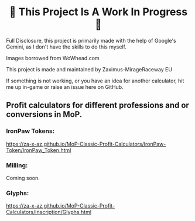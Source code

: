 <h1 align="center"><strong>🚧 This Project Is A Work In Progress 🚧</strong></h1>  

Full Disclosure, this project is primarily made with the help of Google's Gemini, as I don't have the skills to do this myself.  
  
Images borrowed from WoWhead.com  
  
This project is made and maintained by Zaximus-MirageRaceway EU  
  

If something is not working, or you have an idea for another calculator, hit me up in-game or raise an issue here on GitHub.  
  
## Profit calculators for different professions and or conversions in MoP.  
  
### IronPaw Tokens:  
https://za-x-az.github.io/MoP-Classic-Profit-Calculators/IronPaw-Token/IronPaw_Token.html  
### Milling:
Coming soon.  

### Glyphs:
https://za-x-az.github.io/MoP-Classic-Profit-Calculators/Inscription/Glyphs.html  
